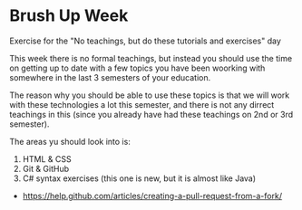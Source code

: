 # Brush Up Week
Exercise for the "No teachings, but do these tutorials and exercises" day

This week there is no formal teachings, but instead you should use the time on getting up to date with a few topics you have been woorking with somewhere in the last 3 semesters of your education.

The reason why you should be able to use these topics is that  we will work with these technologies a lot this semester, and there is not any dirrect teachings in this (since you already have had these teachings on 2nd or 3rd semester).

The areas yu should look into is:

1. HTML & CSS
2. Git & GitHub
3. C# syntax exercises (this one is new, but it is almost like Java)



* https://help.github.com/articles/creating-a-pull-request-from-a-fork/
